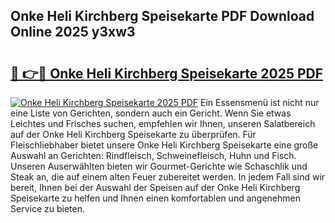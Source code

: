 ## Onke Heli Kirchberg Speisekarte PDF Download Online 2025 y3xw3

# <h2><a href="http://gc9bkok.nevu.top/?p=Onke+Heli+Kirchberg+Speisekarte">🔗 👉🔴 Onke Heli Kirchberg Speisekarte 2025 PDF</a></h2>

[![Onke Heli Kirchberg Speisekarte 2025 PDF](https://i.imgur.com/dBaPXMq.png)](http://gc9bkok.nevu.top/?p=Onke+Heli+Kirchberg+Speisekarte)
Ein Essensmenü ist nicht nur eine Liste von Gerichten, sondern auch ein Gericht. Wenn Sie etwas Leichtes und Frisches suchen, empfehlen wir Ihnen, unseren Salatbereich auf der Onke Heli Kirchberg Speisekarte zu überprüfen. Für Fleischliebhaber bietet unsere Onke Heli Kirchberg Speisekarte eine große Auswahl an Gerichten: Rindfleisch, Schweinefleisch, Huhn und Fisch. Unseren Auserwählten bieten wir Gourmet-Gerichte wie Schaschlik und Steak an, die auf einem alten Feuer zubereitet werden. In jedem Fall sind wir bereit, Ihnen bei der Auswahl der Speisen auf der Onke Heli Kirchberg Speisekarte zu helfen und Ihnen einen komfortablen und angenehmen Service zu bieten.
